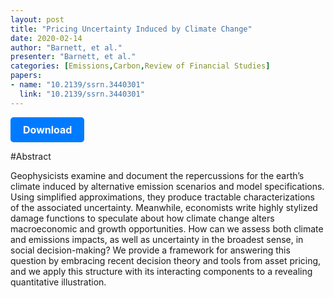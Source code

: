 ```yaml
---
layout: post
title: "Pricing Uncertainty Induced by Climate Change"
date: 2020-02-14
author: "Barnett, et al."
presenter: "Barnett, et al."
categories: [Emissions,Carbon,Review of Financial Studies]
papers:
- name: "10.2139/ssrn.3440301"
  link: "10.2139/ssrn.3440301"
---
```


<p>
  <a href='https://papers.ssrn.com/sol3/papers.cfm?abstract_id=3440301' class='button'>
    Download
  </a>
</p>

<style>
  .button {
    display: inline-block;
    padding: 10px 20px;
    background-color: #007bff;
    color: #fff;
    text-decoration: none;
    border-radius: 5px;
    font-size: 16px;
    font-weight: bold;
  }
</style>

#Abstract
<p>Geophysicists examine and document the repercussions for the earth’s climate induced by alternative emission scenarios and model specifications. Using simplified approximations, they produce tractable characterizations of the associated uncertainty. Meanwhile, economists write highly stylized damage functions to speculate about how climate change alters macroeconomic and growth opportunities. How can we assess both climate and emissions impacts, as well as uncertainty in the broadest sense, in social decision-making? We provide a framework for answering this question by embracing recent decision theory and tools from asset pricing, and we apply this structure with its interacting components to a revealing quantitative illustration.</p>
